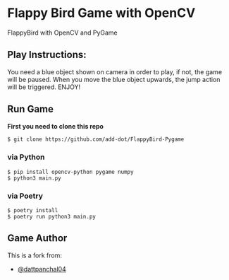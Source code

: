 # Flappy Bird Game with OpenCV

FlappyBird with OpenCV and PyGame

## Play Instructions:

You need a blue object shown on camera in order to play, if not, the game will be paused.
When you move the blue object upwards, the jump action will be triggered.
ENJOY!


## Run Game
**First you need to clone this repo**
```sh
$ git clone https://github.com/add-dot/FlappyBird-Pygame
```

### via Python
```python3
$ pip install opencv-python pygame numpy
$ python3 main.py

```

### via Poetry
```
$ poetry install
$ poetry run python3 main.py
```

## Game Author

This is a fork from:

- [@dattpanchal04](https://github.com/dattpanchal04)
